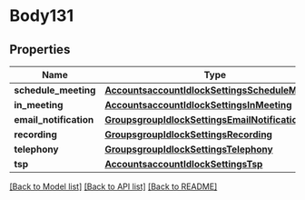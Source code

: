 # Body131

## Properties
Name | Type | Description | Notes
------------ | ------------- | ------------- | -------------
**schedule_meeting** | [**AccountsaccountIdlockSettingsScheduleMeeting**](AccountsaccountIdlockSettingsScheduleMeeting.md) |  | [optional] 
**in_meeting** | [**AccountsaccountIdlockSettingsInMeeting**](AccountsaccountIdlockSettingsInMeeting.md) |  | [optional] 
**email_notification** | [**GroupsgroupIdlockSettingsEmailNotification**](GroupsgroupIdlockSettingsEmailNotification.md) |  | [optional] 
**recording** | [**GroupsgroupIdlockSettingsRecording**](GroupsgroupIdlockSettingsRecording.md) |  | [optional] 
**telephony** | [**GroupsgroupIdlockSettingsTelephony**](GroupsgroupIdlockSettingsTelephony.md) |  | [optional] 
**tsp** | [**AccountsaccountIdlockSettingsTsp**](AccountsaccountIdlockSettingsTsp.md) |  | [optional] 

[[Back to Model list]](../README.md#documentation-for-models) [[Back to API list]](../README.md#documentation-for-api-endpoints) [[Back to README]](../README.md)

